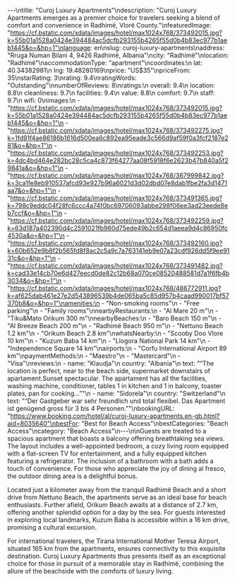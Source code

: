 ---\ntitle: "Curoj Luxury Apartments"\ndescription: "Curoj Luxury Apartments emerges as a premier choice for travelers seeking a blend of comfort and convenience in Radhimë, Vlorë County."\nfeaturedImage: "https://cf.bstatic.com/xdata/images/hotel/max1024x768/373492015.jpg?k=55b01a1528a0424e394484ac5dcfb293155b4265f55d0b4b83ec977b1aeb1445&o=&hp=1"\nlanguage: en\nslug: curoj-luxury-apartments\naddress: "Rruga Numan Bilani 4, 9426 Radhimë, Albania"\ncity: "Radhimë"\nlocation: "Radhimë"\naccommodationType: "apartment"\ncoordinates:\n  lat: 40.34382981\n  lng: 19.48280169\nprice: "US$35"\npriceFrom: 35\nstarRating: 3\nrating: 9.4\nratingWords: "Outstanding"\nnumberOfReviews: 8\nratings:\n  overall: 9.4\n  location: 8.8\n  cleanliness: 9.7\n  facilities: 9.4\n  value: 8.8\n  comfort: 9.7\n  staff: 9.7\n  wifi: 0\nimages:\n  - "https://cf.bstatic.com/xdata/images/hotel/max1024x768/373492015.jpg?k=55b01a1528a0424e394484ac5dcfb293155b4265f55d0b4b83ec977b1aeb1445&o=&hp=1"\n  - "https://cf.bstatic.com/xdata/images/hotel/max1024x768/373492275.jpg?k=1fd91f4ae86186b1616d500ea6c892ea95eade3c566d9af59f0a3fcf2187e281&o=&hp=1"\n  - "https://cf.bstatic.com/xdata/images/hotel/max1024x768/373492253.jpg?k=4dc4bd464e282bc28c5ca4c873f64277aa08f5918f6e2623b47b840a5f29841a&o=&hp=1"\n  - "https://cf.bstatic.com/xdata/images/hotel/max1024x768/367999842.jpg?k=3ca1fe8eb910537afcd93e927b96a6021d3d02dbd07e8dab1fbe2fa3d1471aa7&o=&hp=1"\n  - "https://cf.bstatic.com/xdata/images/hotel/max1024x768/373491365.jpg?k=798c9eddc04f28fc6ccc4a74f0bc69706093abbe298f06ee3ad23eede8eb7ccf&o=&hp=1"\n  - "https://cf.bstatic.com/xdata/images/hotel/max1024x768/373492259.jpg?k=63d187a402390d4c2591021fb960d75ede49b2c654d1aeea9d4c86950fc4530a&o=&hp=1"\n  - "https://cf.bstatic.com/xdata/images/hotel/max1024x768/373492160.jpg?k=60b652e9b8f2b565fd8f8ac2c5a9c7a763141eb9e07a23cdf926dd5f9ee9131c&o=&hp=1"\n  - "https://cf.bstatic.com/xdata/images/hotel/max1024x768/373491482.jpg?k=cad33e14cb70e6d427eecd0de82c12b68a070ce08520488581d7a1f6fb4b3034&o=&hp=1"\n  - "https://cf.bstatic.com/xdata/images/hotel/max1024x768/486772911.jpg?k=af625dab461e27e2d543896539b4de065ba5c85d957b4caad990017bf57370b8&o=&hp=1"\namenities:\n  - "Non-smoking rooms"\n  - "Free parking"\n  - "Family rooms"\nnearbyRestaurants:\n  - "Al Mare 20 m"\n  - "Tiku&Mato Orikum 300 m"\nnearbyBeaches:\n  - "Baro Beach 150 m"\n  - "Al Breeze Beach 200 m"\n  - "Radhimë Beach 950 m"\n  - "Nettuno Beach 1.2 km"\n  - "Orikum Beach 2.8 km"\nwhatsNearby:\n  - "Scooby Doo Vlore 10 km"\n  - "Kuzum Baba 14 km"\n  - "Llogora National Park 14 km"\n  - "Independence Square 14 km"\nairports:\n  - "Corfu International Airport 89 km"\npaymentMethods:\n  - "Maestro"\n  - "Mastercard"\n  - "Visa"\nreviews:\n  - name: "Klaudja"\n    country: "Albania"\n    text: "“The location is perfect, near to the beach side, supermarket downstairs of apartament.Sunset spectacular. The apartament has all the facilities, washing machine, conditioner, tables 1 in kitchen and 1 in balcony, toaster plates, pan for cooking...”"\n  - name: "Sidorela"\n    country: "Switzerland"\n    text: "“Der Gastgeber war sehr freundlich und total flexibel. Das Apartment ist genügend gross für 3 bis 4 Personen.”"\nbookingURL: "https://www.booking.com/hotel/al/curoj-luxury-apartments.en-gb.html?aid=8035640"\nbestFor: "Best for Beach Access"\nbestCategories: "Beach Access"\ncategory: "Beach Access"\n---\n\nGuests are treated to a spacious apartment that boasts a balcony offering breathtaking sea views. The layout includes a well-appointed bedroom, a cozy living room equipped with a flat-screen TV for entertainment, and a fully equipped kitchen featuring a refrigerator. The inclusion of a bathroom with a bath adds a touch of convenience. For those who appreciate the joy of dining al fresco, the outdoor dining area is a delightful bonus.

Located just a kilometer away from the tranquil Radhimë Beach and a short drive from Nettuno Beach, the apartments serve as an ideal base for beach enthusiasts. Further afield, Orikum Beach awaits at a distance of 2.7 km, offering another splendid option for a day by the sea. For guests interested in exploring local landmarks, Kuzum Baba is accessible within a 16 km drive, promising a cultural excursion.

For international travelers, the Tirana International Mother Teresa Airport, situated 165 km from the apartments, ensures connectivity to this exquisite destination. Curoj Luxury Apartments thus presents itself as an exceptional choice for those in pursuit of a memorable stay in Radhimë, combining the allure of the beachside with the comforts of luxury living.